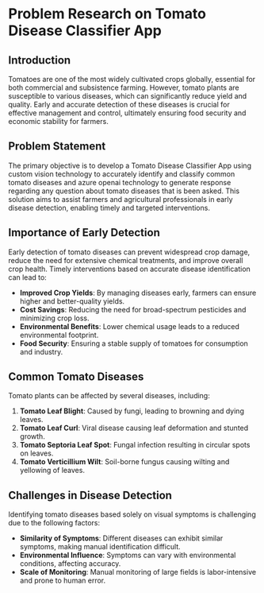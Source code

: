 # Problem Research on Tomato Disease Classifier App

## Introduction

Tomatoes are one of the most widely cultivated crops globally, essential for both commercial and subsistence farming. However, tomato plants are susceptible to various diseases, which can significantly reduce yield and quality. Early and accurate detection of these diseases is crucial for effective management and control, ultimately ensuring food security and economic stability for farmers.

## Problem Statement

The primary objective is to develop a Tomato Disease Classifier App using custom vision technology to accurately identify and classify common tomato diseases and azure openai technology to generate response regarding any question about tomato diseases that is been asked. This solution aims to assist farmers and agricultural professionals in early disease detection, enabling timely and targeted interventions.

## Importance of Early Detection

Early detection of tomato diseases can prevent widespread crop damage, reduce the need for extensive chemical treatments, and improve overall crop health. Timely interventions based on accurate disease identification can lead to:

- **Improved Crop Yields**: By managing diseases early, farmers can ensure higher and better-quality yields.
- **Cost Savings**: Reducing the need for broad-spectrum pesticides and minimizing crop loss.
- **Environmental Benefits**: Lower chemical usage leads to a reduced environmental footprint.
- **Food Security**: Ensuring a stable supply of tomatoes for consumption and industry.

## Common Tomato Diseases

Tomato plants can be affected by several diseases, including:

1. **Tomato Leaf Blight**: Caused by fungi, leading to browning and dying leaves.
2. **Tomato Leaf Curl**: Viral disease causing leaf deformation and stunted growth.
3. **Tomato Septoria Leaf Spot**: Fungal infection resulting in circular spots on leaves.
4. **Tomato Verticillium Wilt**: Soil-borne fungus causing wilting and yellowing of leaves.

## Challenges in Disease Detection

Identifying tomato diseases based solely on visual symptoms is challenging due to the following factors:

- **Similarity of Symptoms**: Different diseases can exhibit similar symptoms, making manual identification difficult.
- **Environmental Influence**: Symptoms can vary with environmental conditions, affecting accuracy.
- **Scale of Monitoring**: Manual monitoring of large fields is labor-intensive and prone to human error.


